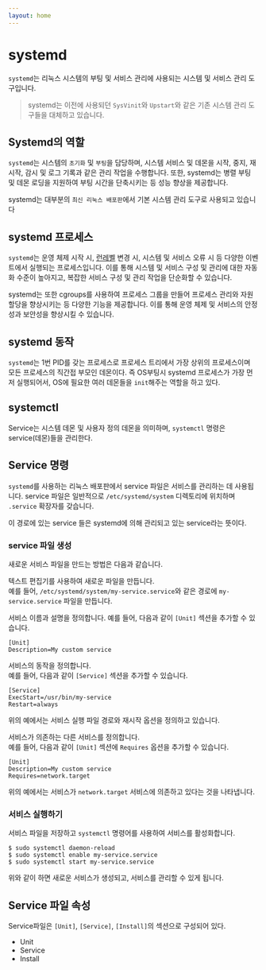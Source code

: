 ```yaml
---
layout: home
---
```


# systemd
`systemd`는 리눅스 시스템의 부팅 및 서비스 관리에 사용되는 시스템 및 서비스 관리 도구입니다. 
> systemd는 이전에 사용되던 `SysVinit`와 `Upstart`와 같은 기존 시스템 관리 도구들을 대체하고 있습니다.

## Systemd의 역할
`systemd`는 시스템의 `초기화` 및 `부팅`을 담당하며, 시스템 서비스 및 데몬을 시작, 중지, 재시작, 감시 및 로그 기록과 같은 관리 작업을 수행합니다. 또한, systemd는 병렬 부팅 및 데몬 로딩을 지원하여 부팅 시간을 단축시키는 등 성능 향상을 제공합니다.

systemd는 대부분의 `최신 리눅스 배포판`에서 기본 시스템 관리 도구로 사용되고 있습니다


## systemd 프로세스
`systemd`는 운영 체제 시작 시, [런레벨](runlevel) 변경 시, 시스템 및 서비스 오류 시 등 다양한 이벤트에서 실행되는 프로세스입니다. 이를 통해 시스템 및 서비스 구성 및 관리에 대한 자동화 수준이 높아지고, 복잡한 서비스 구성 및 관리 작업을 단순화할 수 있습니다.

systemd는 또한 cgroups를 사용하여 프로세스 그룹을 만들어 프로세스 관리와 자원 할당을 향상시키는 등 다양한 기능을 제공합니다. 이를 통해 운영 체제 및 서비스의 안정성과 보안성을 향상시킬 수 있습니다.

## systemd 동작
`systemd`는 1번 PID를 갖는 프로세스로 프로세스 트리에서 가장 상위의 프로세스이며 모든 프로세스의 직간접 부모인 데몬이다. 즉 OS부팅시 systemd 프로세스가 가장 먼저 실행되어서, OS에 필요한 여러 데몬들을 `init`해주는 역할을 하고 있다.  

## systemctl 
Service는 시스템 데몬 및 사용자 정의 데몬을 의미하며, `systemctl` 명령은 service(데몬)들을 관리한다.

## Service 명령
`systemd`를 사용하는 리눅스 배포판에서 service 파일은 서비스를 관리하는 데 사용됩니다. service 파일은 일반적으로 `/etc/systemd/system` 디렉토리에 위치하며 `.service` 확장자를 갖습니다.

이 경로에 있는 service 들은 systemd에 의해 관리되고 있는 service라는 뜻이다.

### service 파일 생성
새로운 서비스 파일을 만드는 방법은 다음과 같습니다.

텍스트 편집기를 사용하여 새로운 파일을 만듭니다.  
예를 들어, `/etc/systemd/system/my-service.service`와 같은 경로에 `my-service.service` 파일을 만듭니다.

서비스 이름과 설명을 정의합니다. 
예를 들어, 다음과 같이 `[Unit]` 섹션을 추가할 수 있습니다.

```
[Unit]
Description=My custom service
```

서비스의 동작을 정의합니다.  
예를 들어, 다음과 같이 `[Service]` 섹션을 추가할 수 있습니다.

```
[Service]
ExecStart=/usr/bin/my-service
Restart=always
```

위의 예에서는 서비스 실행 파일 경로와 재시작 옵션을 정의하고 있습니다.

서비스가 의존하는 다른 서비스를 정의합니다.  
예를 들어, 다음과 같이 `[Unit]` 섹션에 `Requires` 옵션을 추가할 수 있습니다.

```
[Unit]
Description=My custom service
Requires=network.target
```

위의 예에서는 서비스가 `network.target` 서비스에 의존하고 있다는 것을 나타냅니다.

### 서비스 실행하기
서비스 파일을 저장하고 `systemctl` 명령어를 사용하여 서비스를 활성화합니다.

```
$ sudo systemctl daemon-reload
$ sudo systemctl enable my-service.service
$ sudo systemctl start my-service.service
```

위와 같이 하면 새로운 서비스가 생성되고, 서비스를 관리할 수 있게 됩니다.


## Service 파일 속성
Service파일은 `[Unit]`, `[Service]`, `[Install]`의 섹션으로 구성되어 있다.  

* Unit
* Service
* Install